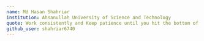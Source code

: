 ```yaml
---
name: Md Hasan Shahriar
institution: Ahsanullah University of Science and Technology
quote: Work consistently and Keep patience until you hit the bottom of your confidence, An empire is on the making!
github_user: shahriar6740
---
```

